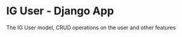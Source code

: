 # IG User - Django App

The IG User model, CRUD operations on the user and other features <br /><br />


